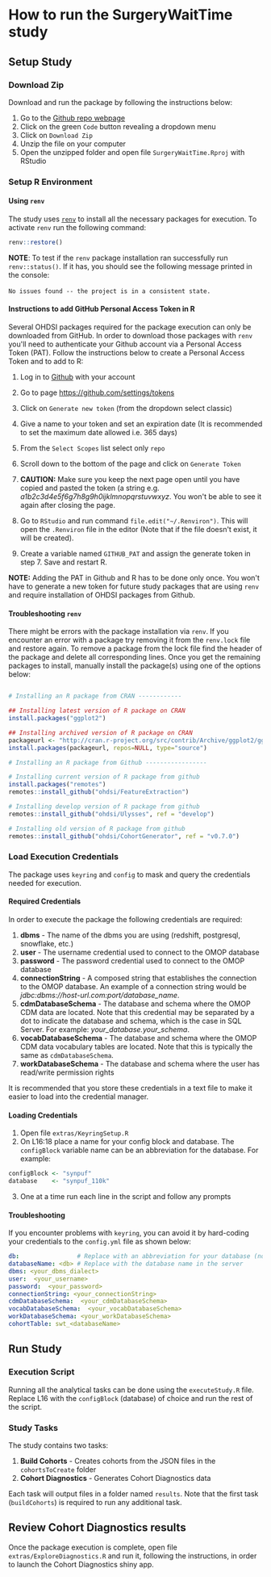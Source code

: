 # How to run the SurgeryWaitTime study

## Setup Study

### Download Zip

Download and run the package by following the instructions below:

1)  Go to the [Github repo webpage](https://github.com/OdyOSG/SurgeryWaitTime/tree/main)
2)  Click on the green `Code` button revealing a dropdown menu
3)  Click on `Download Zip`
4)  Unzip the file on your computer
5)  Open the unzipped folder and open file `SurgeryWaitTime.Rproj` with RStudio

### Setup R Environment

#### Using `renv`

The study uses [`renv`](https://rstudio.github.io/renv/articles/renv.html) to install all the necessary packages for execution. To activate `renv` run the following command:

``` r
renv::restore()
```

**NOTE**: To test if the `renv` package installation ran successfully run `renv::status()`. If it has, you should see the following message printed in the console:\
\
`No issues found -- the project is in a consistent state.`

#### Instructions to add GitHub Personal Access Token in R

Several OHDSI packages required for the package execution can only be downloaded from GitHub. In order to download those packages with `renv` you'll need to authenticate your Github account via a Personal Access Token (PAT). Follow the instructions below to create a Personal Access Token and to add to R:

1.  Log in to [Github](https://github.com/) with your account

2.  Go to page <https://github.com/settings/tokens>

3.  Click on `Generate new token` (from the dropdown select classic)

4.  Give a name to your token and set an expiration date (It is recommended to set the maximum date allowed i.e. 365 days)

5.  From the `Select Scopes` list select only `repo`

6.  Scroll down to the bottom of the page and click on `Generate Token`

7.  **CAUTION:** Make sure you keep the next page open until you have copied and pasted the token (a string e.g. *a1b2c3d4e5f6g7h8g9h0ijklmnopqrstuvwxyz*. You won't be able to see it again after closing the page.

8.  Go to `RStudio` and run command `file.edit("~/.Renviron")`. This will open the `.Renviron` file in the editor (Note that if the file doesn't exist, it will be created).

9.  Create a variable named `GITHUB_PAT` and assign the generate token in step 7. Save and restart R.

**NOTE:** Adding the PAT in Github and R has to be done only once. You won't have to generate a new token for future study packages that are using `renv` and require installation of OHDSI packages from Github.

#### Troubleshooting `renv`

There might be errors with the package installation via `renv`. If you encounter an error with a package try removing it from the `renv.lock` file and restore again. To remove a package from the lock file find the header of the package and delete all corresponding lines. Once you get the remaining packages to install, manually install the package(s) using one of the options below:

``` r

# Installing an R package from CRAN ------------

## Installing latest version of R package on CRAN
install.packages("ggplot2")

## Installing archived version of R package on CRAN
packageurl <- "http://cran.r-project.org/src/contrib/Archive/ggplot2/ggplot2_0.9.1.tar.gz"
install.packages(packageurl, repos=NULL, type="source")

# Installing an R package from Github -----------------

# Installing current version of R package from github
install.packages("remotes") 
remotes::install_github("ohdsi/FeatureExtraction")

# Installing develop version of R package from github
remotes::install_github("ohdsi/Ulysses", ref = "develop")

# Installing old version of R package from github
remotes::install_github("ohdsi/CohortGenerator", ref = "v0.7.0")
```

### Load Execution Credentials

The package uses `keyring` and `config` to mask and query the credentials needed for execution.

#### Required Credentials

In order to execute the package the following credentials are required:

1)  **dbms** - The name of the dbms you are using (redshift, postgresql, snowflake, etc.)
2)  **user** - The username credential used to connect to the OMOP database
3)  **password** - The password credential used to connect to the OMOP database
4)  **connectionString** - A composed string that establishes the connection to the OMOP database. An example of a connection string would be *jdbc:dbms://host-url.com:port/database_name*.
5)  **cdmDatabaseSchema** - The database and schema where the OMOP CDM data are located. Note that this credential may be separated by a dot to indicate the database and schema, which is the case in SQL Server. For example: *your_database.your_schema*.
6)  **vocabDatabaseSchema** - The database and schema where the OMOP CDM data vocabulary tables are located. Note that this is typically the same as `cdmDatabaseSchema`.
7)  **workDatabaseSchema** - The database and schema where the user has read/write permission rights

It is recommended that you store these credentials in a text file to make it easier to load into the credential manager.

#### Loading Credentials

1)  Open file `extras/KeyringSetup.R`
2)  On L16:18 place a name for your config block and database. The `configBlock` variable name can be an abbreviation for the database. For example:

``` r
configBlock <- "synpuf"
database    <- "synpuf_110k"
```

3)  One at a time run each line in the script and follow any prompts

#### Troubleshooting

If you encounter problems with `keyring`, you can avoid it by hard-coding your credentials to the `config.yml` file as shown below:

``` yml
db:                # Replace with an abbreviation for your database (no underscores or spaces)
databaseName: <db> # Replace with the database name in the server
dbms: <your_dbms_dialect>
user:  <your_username>
password:  <your_password>
connectionString: <your_connectionString>
cdmDatabaseSchema:  <your_cdmDatabaseSchema>
vocabDatabaseSchema:  <your_vocabDatabaseSchema>
workDatabaseSchema: <your_workDatabaseSchema>
cohortTable: swt_<databaseName> 
```

## Run Study

### Execution Script

Running all the analytical tasks can be done using the `executeStudy.R` file. Replace L16 with the `configBlock` (database) of choice and run the rest of the script.

### Study Tasks

The study contains two tasks:

1)  **Build Cohorts** - Creates cohorts from the JSON files in the `cohortsToCreate` folder
2)  **Cohort Diagnostics** - Generates Cohort Diagnostics data

Each task will output files in a folder named `results`. Note that the first task (`buildCohorts`) is required to run any additional task.

## Review Cohort Diagnostics results

Once the package execution is complete, open file `extras/ExploreDiagnostics.R` and run it, following the instructions, in order to launch the Cohort Diagnostics shiny app.
